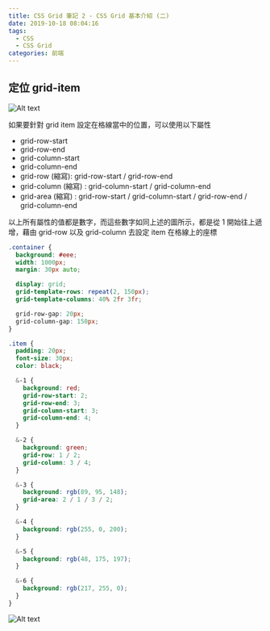 ```yaml
---
title: CSS Grid 筆記 2 - CSS Grid 基本介紹 (二)
date: 2019-10-18 08:04:16
tags:
  - CSS
  - CSS Grid
categories: 前端
---
```


## 定位 grid-item
![Alt text](https://firebasestorage.googleapis.com/v0/b/it-blog-a274d.appspot.com/o/grid_3.PNG?alt=media&token=0e1f9be2-6a2e-4e52-b329-554bdc12a482
)

如果要針對 grid item 設定在格線當中的位置，可以使用以下屬性
* grid-row-start
* grid-row-end
* grid-column-start
* grid-column-end
* grid-row (縮寫): grid-row-start / grid-row-end
* grid-column (縮寫) : grid-column-start / grid-column-end
* grid-area (縮寫) : grid-row-start / grid-column-start / grid-row-end / grid-column-end

以上所有屬性的值都是數字，而這些數字如同上述的圖所示，都是從 1 開始往上遞增，藉由 grid-row 以及 grid-column 去設定 item 在格線上的座標

``` SCSS
.container {
  background: #eee;
  width: 1000px;
  margin: 30px auto;

  display: grid;
  grid-template-rows: repeat(2, 150px);
  grid-template-columns: 40% 2fr 3fr;

  grid-row-gap: 20px;
  grid-column-gap: 150px;
}

.item {
  padding: 20px;
  font-size: 30px;
  color: black;

  &-1 {
    background: red;
    grid-row-start: 2;
    grid-row-end: 3;
    grid-column-start: 3;
    grid-column-end: 4;
  }

  &-2 {
    background: green;
    grid-row: 1 / 2;
    grid-column: 3 / 4;
  }

  &-3 {
    background: rgb(89, 95, 148);
    grid-area: 2 / 1 / 3 / 2;
  }

  &-4 {
    background: rgb(255, 0, 200);
  }

  &-5 {
    background: rgb(48, 175, 197);
  }

  &-6 {
    background: rgb(217, 255, 0);
  }
}
```
![Alt text](https://firebasestorage.googleapis.com/v0/b/it-blog-a274d.appspot.com/o/grid_4.PNG?alt=media&token=9c0aaa7c-5b76-4338-ac90-7972cc8b601a)

